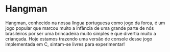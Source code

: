# Hangman

Hangman, conhecido na nossa língua portuguesa como jogo da forca, é um jogo popular que marcou muito a infância de uma grande parte de nós brasileiros por ser uma brincadeira muito simples e que divertia muito a criançada. Hoje estamos trazendo uma versão de console desse jogo implementada em C, sintam-se livres para experimentar!